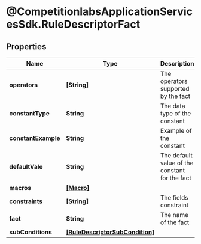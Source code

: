 # @CompetitionlabsApplicationServicesSdk.RuleDescriptorFact

## Properties

Name | Type | Description | Notes
------------ | ------------- | ------------- | -------------
**operators** | **[String]** | The operators supported by the fact | 
**constantType** | **String** | The data type of the constant | 
**constantExample** | **String** | Example of the constant | 
**defaultVale** | **String** | The default value of the constant for the fact | [optional] 
**macros** | [**[Macro]**](Macro.md) |  | [optional] 
**constraints** | **[String]** | The fields constraint | [optional] 
**fact** | **String** | The name of the fact | 
**subConditions** | [**[RuleDescriptorSubCondition]**](RuleDescriptorSubCondition.md) |  | [optional] 


